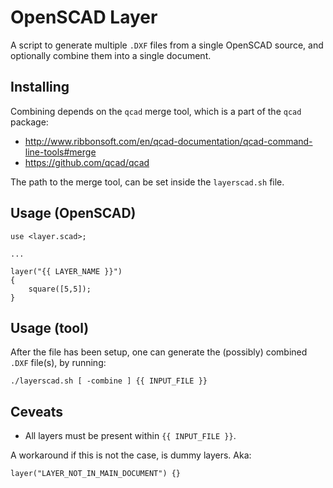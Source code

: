# OpenSCAD Layer
A script to generate multiple `.DXF` files from a single OpenSCAD source, and optionally combine them into a single document.

## Installing
Combining depends on the `qcad` merge tool, which is a part of the `qcad` package:

* http://www.ribbonsoft.com/en/qcad-documentation/qcad-command-line-tools#merge
* https://github.com/qcad/qcad

The path to the merge tool, can be set inside the `layerscad.sh` file.

## Usage (OpenSCAD)

    use <layer.scad>;

    ...

    layer("{{ LAYER_NAME }}")
    {
        square([5,5]);
    }

## Usage (tool)
After the file has been setup, one can generate the (possibly) combined `.DXF` file(s), by running:

    ./layerscad.sh [ -combine ] {{ INPUT_FILE }}

## Ceveats
* All layers must be present within `{{ INPUT_FILE }}`.

A workaround if this is not the case, is dummy layers.
Aka:

    layer("LAYER_NOT_IN_MAIN_DOCUMENT") {}
